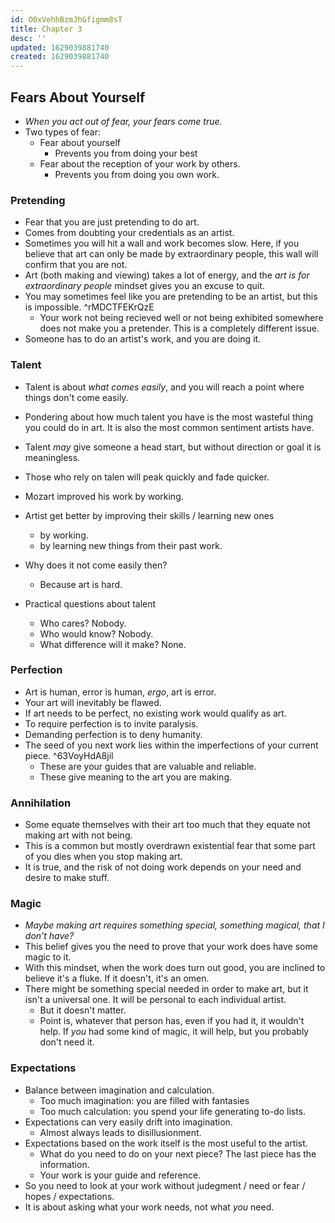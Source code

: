 ```yaml
---
id: O0xVehhBzmJhGfigmm8sT
title: Chapter 3
desc: ''
updated: 1629039881740
created: 1629039881740
---
```


## Fears About Yourself
- _When you act out of fear, your fears come true._
- Two types of fear:
  - Fear about yourself
    - Prevents you from doing your best
  - Fear about the reception of your work by others.
    - Prevents you from doing you own work.

### Pretending
- Fear that you are just pretending to do art.
- Comes from doubting your credentials as an artist.
- Sometimes you will hit a wall and work becomes slow. Here, if you believe that art can only be made by extraordinary people, this wall will confirm that you are not.
- Art (both making and viewing) takes a lot of energy, and the _art is for extraordinary people_ mindset gives you an excuse to quit.
- You may sometimes feel like you are pretending to be an artist, but this is impossible. ^rMDCTFEKrQzE
  - Your work not being recieved well or not being exhibited somewhere does not make you a pretender. This is a completely different issue.
- Someone has to do an artist's work, and you are doing it.

### Talent
- Talent is about _what comes easily_, and you will reach a point where things don't come easily.
- Pondering about how much talent you have is the most wasteful thing you could do in art. It is also the most common sentiment artists have.
- Talent _may_ give someone a head start, but without direction or goal it is meaningless.
- Those who rely on talen will peak quickly and fade quicker.

- Mozart improved his work by working.
- Artist get better by improving their skills / learning new ones
  - by working.
  - by learning new things from their past work.

- Why does it not come easily then?
  - Because art is hard.

- Practical questions about talent
  - Who cares? Nobody.
  - Who would know? Nobody.
  - What difference will it make? None.

### Perfection
- Art is human, error is human, _ergo_, art is error.
- Your art will inevitably be flawed.
- If art needs to be perfect, no existing work would qualify as art.
- To require perfection is to invite paralysis.
- Demanding perfection is to deny humanity.
- The seed of you next work lies within the imperfections of your current piece. ^63VoyHdA8jil
  - These are your guides that are valuable and reliable.
  - These give meaning to the art you are making.

### Annihilation
- Some equate themselves with their art too much that they equate not making art with not being.
- This is a common but mostly overdrawn existential fear that some part of you dies when you stop making art.
- It is true, and the risk of not doing work depends on your need and desire to make stuff.

### Magic
- _Maybe making art requires something special, something magical, that I don't have?_
- This belief gives you the need to prove that your work does have some magic to it.
- With this mindset, when the work does turn out good, you are inclined to believe it's a fluke. If it doesn't, it's an omen.
- There might be something special needed in order to make art, but it isn't a universal one. It will be personal to each individual artist.
  - But it doesn't matter.
  - Point is, whatever that person has, even if you had it, it wouldn't help. If _you_ had some kind of magic, it will help, but you probably don't need it.

### Expectations
- Balance between imagination and calculation.
  - Too much imagination: you are filled with fantasies
  - Too much calculation: you spend your life generating to-do lists.
- Expectations can very easily drift into imagination.
  - Almost always leads to disillusionment.
- Expectations based on the work itself is the most useful to the artist.
  - What do you need to do on your next piece? The last piece has the information.
  - Your work is your guide and reference.
- So you need to look at your work without judegment / need or fear / hopes / expectations.
- It is about asking what your work needs, not what _you_ need.
